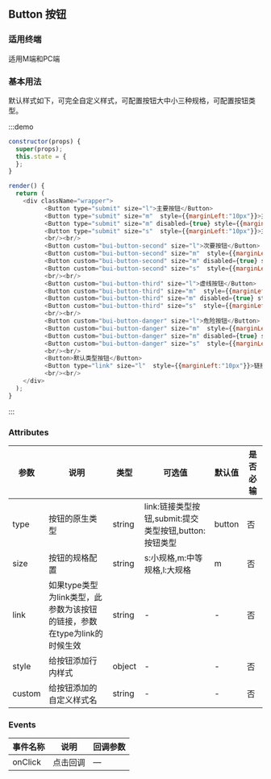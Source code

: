 ## Button 按钮
### 适用终端

适用M端和PC端

### 基本用法

默认样式如下，可完全自定义样式，可配置按钮大中小三种规格，可配置按钮类型。

:::demo 

```js
constructor(props) {
  super(props);
  this.state = {
  };  
}

render() {    
  return (
    <div className="wrapper">
          <Button type="submit" size="l">主要按钮</Button>
          <Button type="submit" size="m"  style={{marginLeft:"10px"}}>主要按钮</Button>
          <Button type="submit" size="m" disabled={true} style={{marginLeft:"10px"}}>主要按钮</Button>
          <Button type="submit" size="s"  style={{marginLeft:"10px"}}>主要按钮</Button>
          <br/><br/>
          <Button custom="bui-button-second" size="l">次要按钮</Button>
          <Button custom="bui-button-second" size="m"  style={{marginLeft:"10px"}}>次要按钮</Button>
          <Button custom="bui-button-second" size="m" disabled={true} style={{marginLeft:"10px"}}>次要按钮</Button>
          <Button custom="bui-button-second" size="s"  style={{marginLeft:"10px"}}>次要按钮</Button>
          <br/><br/>
          <Button custom="bui-button-third" size="l">虚线按钮</Button>
          <Button custom="bui-button-third" size="m"  style={{marginLeft:"10px"}}>虚线按钮</Button>
          <Button custom="bui-button-third" size="m" disabled={true} style={{marginLeft:"10px"}}>虚线按钮</Button>
          <Button custom="bui-button-third" size="s"  style={{marginLeft:"10px"}}>虚线按钮</Button>
          <br/><br/>
          <Button custom="bui-button-danger" size="l">危险按钮</Button>
          <Button custom="bui-button-danger" size="m"  style={{marginLeft:"10px"}}>危险按钮</Button>
          <Button custom="bui-button-danger" size="m" disabled={true} style={{marginLeft:"10px"}}>危险按钮</Button>
          <Button custom="bui-button-danger" size="s"  style={{marginLeft:"10px"}}>危险按钮</Button>
          <br/><br/>
          <Button>默认类型按钮</Button>
          <Button type="link" size="l"  style={{marginLeft:"10px"}}>链接式按钮</Button>
          <br/><br/>     
    </div>
  );
}
```
:::

### Attributes
| 参数        | 说明          | 类型      | 可选值       | 默认值  |  是否必输  |
|------------ |-------------- |---------- |----------- |-------- | -------- |
| type        | 按钮的原生类型 | string    | link:链接类型按钮,submit:提交类型按钮,button:按钮类型| button | 否|
| size        | 按钮的规格配置 | string    | s:小规格,m:中等规格,l:大规格| m | 否|
| link        | 如果type类型为link类型，此参数为该按钮的链接，参数在type为link的时候生效 | string    | - | - | 否|
| style       | 给按钮添加行内样式 | object    | - | - | 否|
| custom      | 给按钮添加的自定义样式名 | string   | - | - | 否|


### Events
| 事件名称   | 说明    | 回调参数      |
|---------- |-------- |---------- |
| onClick  | 点击回调 | — |


